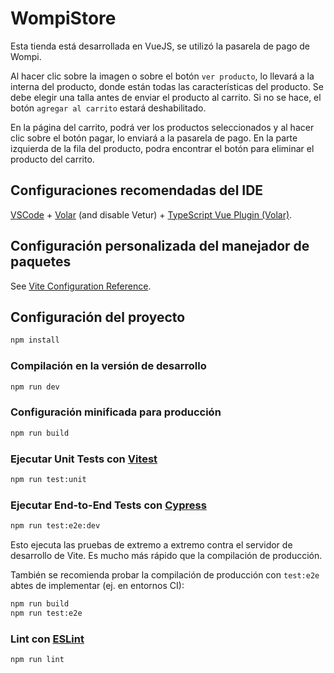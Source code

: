 # WompiStore

Esta tienda está desarrollada en VueJS, se utilizó la pasarela de pago de Wompi.

Al hacer clic sobre la imagen o sobre el botón `ver producto`, lo llevará a la interna del producto, donde están todas las características del producto. Se debe elegir una talla antes de enviar el producto al carrito. Si no se hace, el botón `agregar al carrito` estará deshabilitado.

En la página del carrito, podrá ver los productos seleccionados y al hacer clic sobre el botón pagar, lo enviará a la pasarela de pago. En la parte izquierda de la fila del producto, podra encontrar el botón para eliminar el producto del carrito.

## Configuraciones recomendadas del IDE

[VSCode](https://code.visualstudio.com/) + [Volar](https://marketplace.visualstudio.com/items?itemName=Vue.volar) (and disable Vetur) + [TypeScript Vue Plugin (Volar)](https://marketplace.visualstudio.com/items?itemName=Vue.vscode-typescript-vue-plugin).

## Configuración personalizada del manejador de paquetes

See [Vite Configuration Reference](https://vitejs.dev/config/).

## Configuración del proyecto

```sh
npm install
```

### Compilación en la versión de desarrollo

```sh
npm run dev
```

### Configuración minificada para producción

```sh
npm run build
```

### Ejecutar Unit Tests con [Vitest](https://vitest.dev/)

```sh
npm run test:unit
```

### Ejecutar End-to-End Tests con [Cypress](https://www.cypress.io/)

```sh
npm run test:e2e:dev
```

Esto ejecuta las pruebas de extremo a extremo contra el servidor de desarrollo de Vite.
Es mucho más rápido que la compilación de producción.

También se recomienda probar la compilación de producción con `test:e2e` abtes de implementar (ej. en entornos CI):

```sh
npm run build
npm run test:e2e
```

### Lint con [ESLint](https://eslint.org/)

```sh
npm run lint
```
